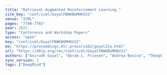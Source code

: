 ```yaml
---
title: "Retrieval-Augmented Reinforcement Learning."
cite_key: "conf/icml/GoyalFBWKBGMHKV22"
venue: "ICML"
pages: "7740-7765"
year: 2022
type: "Conference and Workshop Papers"
access: "open"
key: "conf/icml/GoyalFBWKBGMHKV22"
ee: "https://proceedings.mlr.press/v162/goyal22a.html"
url: "https://dblp.org/rec/conf/icml/GoyalFBWKBGMHKV22"
authors: ["Anirudh Goyal", "Abram L. Friesen", "Andrea Banino", "Theophane Weber", "Nan Rosemary Ke", "Adri\u00e0 Puigdom\u00e8nech Badia", "Arthur Guez", "Mehdi Mirza", "Peter C. Humphreys", "Ksenia Konyushkova", "Michal Valko", "Simon Osindero", "Timothy P. Lillicrap", "Nicolas Heess", "Charles Blundell"]
sync_version: 3
tags: ["DeepMind"]
---
```

